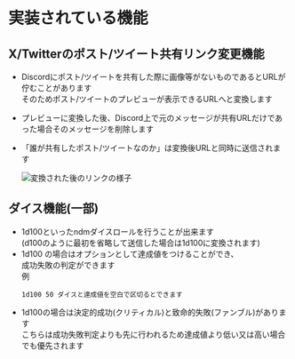 # 実装されている機能
## X/Twitterのポスト/ツイート共有リンク変更機能
- Discordにポスト/ツイートを共有した際に画像等がないものであるとURLが佇むことがあります<br>そのためポスト/ツイートのプレビューが表示できるURLへと変換します
- プレビューに変換した後、Discord上で元のメッセージが共有URLだけであった場合そのメッセージを削除します
- 「誰が共有したポスト/ツイートなのか」は変換後URLと同時に送信されます

  ![変換された後のリンクの様子](https://media.discordapp.net/attachments/1205725944443314226/1205725995035000904/image.png?ex=65d96ad6&is=65c6f5d6&hm=9bf665a55a83a5e8e52e21046a4915aaa12c6784d5d40c6cc0c8e4ffd9b60fc3&=&format=webp&quality=lossless "変換後")

## ダイス機能(一部)
- 1d100といったndmダイスロールを行うことが出来ます<br>(d100のように最初を省略して送信した場合は1d100に変換されます)
- 1d100 の場合はオプションとして達成値をつけることができ、<br>成功失敗の判定ができます<br>例
  ```txt:例
  1d100 50 ダイスと達成値を空白で区切るとできます
  ```
- 1d100の場合は決定的成功(クリティカル)と致命的失敗(ファンブル)があります<br>こちらは成功失敗判定よりも先に行われるため達成値より低い又は高い場合でも優先されます
